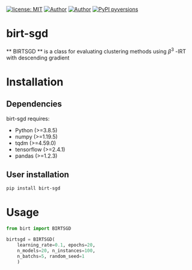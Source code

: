 [![license: MIT](https://img.shields.io/badge/License-MIT-red.svg?&logo=license)](https://opensource.org/licenses/MIT)
[![Author](https://img.shields.io/badge/author-manuelfjr-blue?&logo=github)](https://github.com/Manuelfjr)
[![Author](https://img.shields.io/badge/author-tmfilho-blue?&logo=github)](https://github.com/tmfilho)
[![PyPI pyversions](https://img.shields.io/badge/python-v3.8.5-orange?&logo=python)](https://pypi.python.org/pypi/ansicolortags/)

# birt-sgd
** BIRTSGD ** is a class for evaluating clustering methods using $\beta^3$ -IRT with descending gradient

# Installation
## Dependencies 
birt-sgd requires:
- Python (>=3.8.5)
- numpy (>=1.19.5)
- tqdm (>=4.59.0)
- tensorflow (>=2.4.1)
- pandas (>=1.2.3)

## User installation

```bash
pip install birt-sgd
```

# Usage
```py
from birt import BIRTSGD

birtsgd = BIRTSGD(
    learning_rate=0.1, epochs=20, 
    n_models=20, n_instances=100, 
    n_batchs=5, random_seed=1
    )
```

